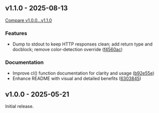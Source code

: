 ## v1.1.0 - 2025-08-13

[Compare v1.0.0...v1.1.0](https://github.com/lemmon/cl/compare/v1.0.0...v1.1.0)

### Features
- Dump to stdout to keep HTTP responses clean; add return type and docblock; remove color-detection override ([f4560ac](https://github.com/lemmon/cl/commit/f4560ac))

### Documentation
- Improve cl() function documentation for clarity and usage ([b92e55e](https://github.com/lemmon/cl/commit/b92e55e))
- Enhance README with visual and detailed benefits ([6303845](https://github.com/lemmon/cl/commit/6303845))


## v1.0.0 - 2025-05-21

Initial release.
